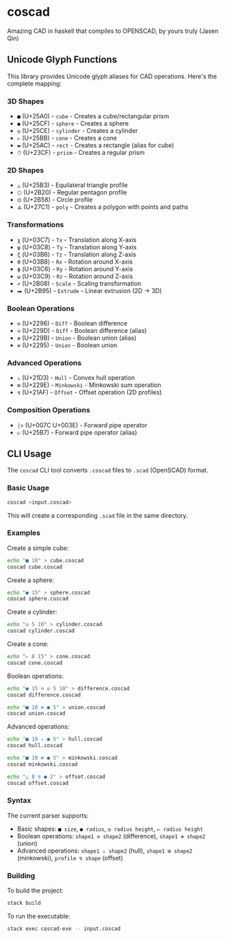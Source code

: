 # coscad

Amazing CAD in haskell that compiles to OPENSCAD, by yours truly (Jasen Qin)

## Unicode Glyph Functions

This library provides Unicode glyph aliases for CAD operations. Here's the complete mapping:

### 3D Shapes

- `■` (U+25A0) - `cube` - Creates a cube/rectangular prism
- `●` (U+25CF) - `sphere` - Creates a sphere
- `◎` (U+25CE) - `cylinder` - Creates a cylinder
- `▻` (U+25BB) - `cone` - Creates a cone
- `▬` (U+25AC) - `rect` - Creates a rectangle (alias for cube)
- `⎏` (U+23CF) - `prism` - Creates a regular prism

### 2D Shapes

- `△` (U+25B3) - Equilateral triangle profile
- `⬠` (U+2B20) - Regular pentagon profile
- `⭘` (U+2B58) - Circle profile
- `⟁` (U+27C1) - `poly` - Creates a polygon with points and paths

### Transformations

- `χ` (U+03C7) - `Tx` - Translation along X-axis
- `ψ` (U+03C8) - `Ty` - Translation along Y-axis
- `ζ` (U+03B6) - `Tz` - Translation along Z-axis
- `θ` (U+03B8) - `Rx` - Rotation around X-axis
- `ϕ` (U+03C6) - `Ry` - Rotation around Y-axis
- `ω` (U+03C9) - `Rz` - Rotation around Z-axis
- `⬈` (U+2B08) - `Scale` - Scaling transformation
- `⮕` (U+2B95) - `Extrude` - Linear extrusion (2D → 3D)

### Boolean Operations

- `⊖` (U+2296) - `Diff` - Boolean difference
- `⊝` (U+229D) - `Diff` - Boolean difference (alias)
- `⊛` (U+229B) - `Union` - Boolean union (alias)
- `⊕` (U+2295) - `Union` - Boolean union

### Advanced Operations

- `⇓` (U+21D3) - `Hull` - Convex hull operation
- `⊞` (U+229E) - `Minkowski` - Minkowski sum operation
- `↯` (U+21AF) - `Offset` - Offset operation (2D profiles)

### Composition Operations

- `|>` (U+007C U+003E) - Forward pipe operator
- `▷` (U+25B7) - Forward pipe operator (alias)

## CLI Usage

The `coscad` CLI tool converts `.coscad` files to `.scad` (OpenSCAD) format.

### Basic Usage

```bash
coscad <input.coscad>
```

This will create a corresponding `.scad` file in the same directory.

### Examples

Create a simple cube:

```bash
echo "■ 10" > cube.coscad
coscad cube.coscad
```

Create a sphere:

```bash
echo "● 15" > sphere.coscad
coscad sphere.coscad
```

Create a cylinder:

```bash
echo "◎ 5 10" > cylinder.coscad
coscad cylinder.coscad
```

Create a cone:

```bash
echo "▻ 8 15" > cone.coscad
coscad cone.coscad
```

Boolean operations:

```bash
echo "● 15 ⊖ ◎ 5 10" > difference.coscad
coscad difference.coscad
```

```bash
echo "■ 10 ⊕ ● 5" > union.coscad
coscad union.coscad
```

Advanced operations:

```bash
echo "■ 10 ⇓ ● 5" > hull.coscad
coscad hull.coscad
```

```bash
echo "■ 10 ⊞ ● 5" > minkowski.coscad
coscad minkowski.coscad
```

```bash
echo "△ 8 ↯ ● 2" > offset.coscad
coscad offset.coscad
```

### Syntax

The current parser supports:

- Basic shapes: `■ size`, `● radius`, `◎ radius height`, `▻ radius height`
- Boolean operations: `shape1 ⊖ shape2` (difference), `shape1 ⊕ shape2` (union)
- Advanced operations: `shape1 ⇓ shape2` (hull), `shape1 ⊞ shape2` (minkowski), `profile ↯ shape` (offset)

### Building

To build the project:

```bash
stack build
```

To run the executable:

```bash
stack exec coscad-exe -- input.coscad
```

